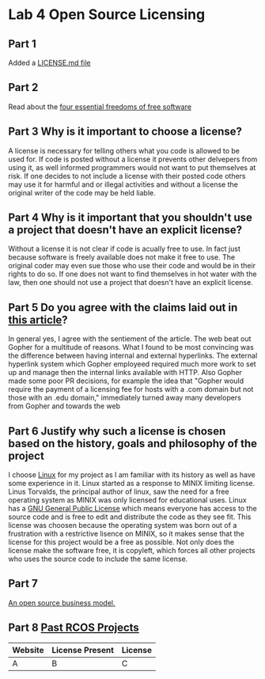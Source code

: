# Lab 4 Open Source Licensing

## Part 1
Added a [LICENSE.md file](https://github.com/JoeyHinckley34/oss-repo-template/blob/master/labs/lab-04/LICENSE)  <br />


## Part 2 <br />
Read about the [four essential freedoms of free software](http://www.gnu.org/philosophy/free-sw.html) <br />


## Part 3 Why is it important to choose a license?
A license is necessary for telling others what you code is allowed to be used for. If code is posted without a license it prevents other delvepers from using it, as well informed programmers would not want to put themselves at risk. If one decides to not include a license with their posted code others may use it for harmful and or illegal activities and without a license the original writer of the code may be held liable. <br />

## Part 4 Why is it important that you shouldn't use a project that doesn't have an explicit license?
Without a license it is not clear if code is acually free to use. In fact just because software is freely available does not make it free to use. The original coder may even sue those who use their code and would be in their rights to do so. If one does not want to find themselves in hot water with the law, then one should not use a project that doesn't have an explicit license. <br />

## Part 5 Do you agree with the claims laid out in [this article](https://ils.unc.edu/callee/gopherpaper.htm)? 
In general yes, I agree with the sentiement of the article. The web beat out Gopher for a multitude of reasons. What I found to be most convincing was the difference between having internal and external hyperlinks. The external hyperlink system which Gopher employeed required much more work to set up and manage then the internal links available with HTTP. Also Gopher made some poor PR decisions, for example the idea that "Gopher would require the payment of a licensing fee for hosts with a .com domain but not those with an .edu domain," immediately turned away many developers from Gopher and towards the web

## Part 6 Justify why such a license is chosen based on the history, goals and philosophy of the project
I choose [Linux](https://en.wikipedia.org/wiki/Linux) for my project as I am familiar with its history as well as have some experience in it. Linux started as a response to MINIX limiting license. Linus Torvalds, the principal author of linux, saw the need for a free operating system as MINIX was only licensed for educational uses. Linux has a [GNU General Public License](https://en.wikipedia.org/wiki/GNU_General_Public_License) which means everyone has access to the source code and is free to edit and distribute the code as they see fit. This license was choosen because the operating system was born out of a frustration with a restrictive lisence on MINIX, so it makes sense that the license for this project would be a free as possible. Not only does the license make the software free, it is copyleft, which forces all other projects who uses the source code to include the same license. 

## Part 7
[An open source business model.](https://github.com/JoeyHinckley34/lab4part7)

## Part 8 [Past RCOS Projects](https://observatory.rcos.io/projects/past)

| Website | License Present | License |
| --- | --- | --- |
| A | B | C |



